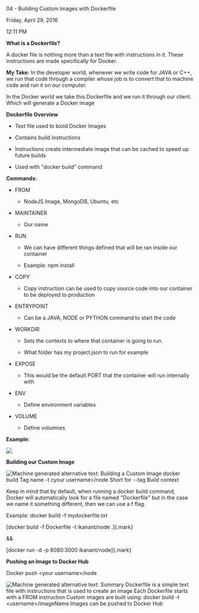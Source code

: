 04 - Building Custom Images with Dockerfile

Friday, April 29, 2016

12:11 PM

**What is a Dockerfile?**

A docker file is nothing more than a text file with instructions in it. These instructions are made specifically for Docker.

**My Take:** In the developer world, whenever we write code for JAVA or C++, we run that code through a compiler whose job is to convert that to machine code and run it on our computer.

In the Docker world we take this Dockerfile and we run it through our client. Which will generate a Docker image

**Dockerfile Overview**

-   Text file used to biold Docker Images

-   Contains build instructions

-   Instructions create intermediate image that can be cached to speed up future builds

-   Used with \"docker build\" command

**Commands:**

-   FROM

    -   NodeJS Image, MongoDB, Ubuntu, etc

-   MAINTAINER

    -   Our name

-   RUN

    -   We can have different things defined that will be ran inside our container

    -   Example: npm install

-   COPY

    -   Copy instruction can be used to copy source code into our container to be deployed to production

-   ENTRYPOINT

    -   Can be a JAVA, NODE or PYTHON command to start the code

-   WORKDIR

    -   Sets the contexts to where that container is going to run.

    -   What folder has my project.json to run for example

-   EXPOSE

    -   This would be the default PORT that the container will run internally with

-   ENV

    -   Define environment variables

-   VOLUME

    -   Define volumnes

**Example:**

![](003_04_-_Building_Custom_Images_with_Dockerfile_000.png)

**Building our Custom Image**

![Machine generated alternative text: Building a Custom Image docker build Tag name -t cyour username\>/node Short for \--tag Build context ](003_04_-_Building_Custom_Images_with_Dockerfile_001.png)

Keep in mind that by default, when running a docker build command, Docker will automatically look for a file named \"Dockerfile\" but in the case we name it something different, then we can use a f flag.

Example: docker build -f mydockerfile.txt

[docker build -f Dockerfile -t ikanant/node .]{.mark}

&&

[docker run -d -p 8080:3000 ikanant/node]{.mark}

**Pushing an Image to Docker Hub**

Docker push \<your username\>/node

![Machine generated alternative text: Summary Dockerfile is a simple text file with instructions that is used to create an image Each Dockerfile starts with a FROM instruction Custom images are built using: docker build -t \<username\>/imageName Images can be pushed to Docker Hub ](003_04_-_Building_Custom_Images_with_Dockerfile_002.png)

